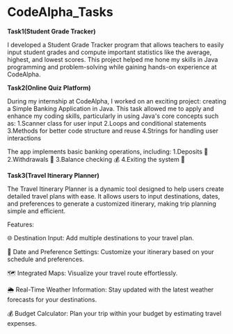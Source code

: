 # CodeAlpha_Tasks

**Task1(Student Grade Tracker)**

I developed a Student Grade Tracker program that allows teachers to easily input student grades and compute important statistics like the average, highest, and lowest scores. This project helped me hone my skills in Java programming and problem-solving while gaining hands-on experience at CodeAlpha.

**Task2(Online Quiz Platform)**

During my internship at CodeAlpha, I worked on an exciting project: creating a Simple Banking Application in Java. This task allowed me to apply and enhance my coding skills, particularly in using Java's core concepts such as:
1.Scanner class for user input
2.Loops and conditional statements
3.Methods for better code structure and reuse
4.Strings for handling user interactions

The app implements basic banking operations, including:
1.Deposits 🏦
2.Withdrawals 💸
3.Balance checking 💰
4.Exiting the system 🚪

**Task3(Travel Itinerary Planner)**

The Travel Itinerary Planner is a dynamic tool designed to help users create detailed travel plans with ease. It allows users to input destinations, dates, and preferences to generate a customized itinerary, making trip planning simple and efficient.

Features:

🌐 Destination Input: Add multiple destinations to your travel plan.

📅 Date and Preference Settings: Customize your itinerary based on your schedule and preferences.

🗺️ Integrated Maps: Visualize your travel route effortlessly.

🌦️ Real-Time Weather Information: Stay updated with the latest weather forecasts for your destinations.

💰 Budget Calculator: Plan your trip within your budget by estimating travel expenses.
